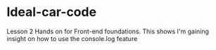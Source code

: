 # Ideal-car-code
Lesson 2 Hands on for Front-end foundations. This shows I'm gaining insight on how to use the console.log feature
